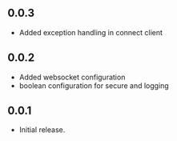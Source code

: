 ## 0.0.3

- Added exception handling in connect client

## 0.0.2

- Added websocket configuration
- boolean configuration for secure and logging

## 0.0.1

- Initial release.
